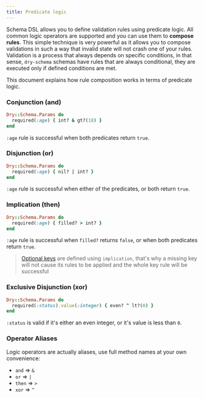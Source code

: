 ```yaml
---
title: Predicate logic
---
```


Schema DSL allows you to define validation rules using predicate logic. All common logic operators are supported and you can use them to **compose rules**. This simple technique is very powerful as it allows you to compose validations in such a way that invalid state will not crash one of your rules. Validation is a process that always depends on specific conditions, in that sense, `dry-schema` schemas have rules that are always conditional, they are executed only if defined conditions are met.

This document explains how rule composition works in terms of predicate logic.

### Conjunction (and)

```ruby
Dry::Schema.Params do
  required(:age) { int? & gt?(18) }
end
```

`:age` rule is successful when both predicates return `true`.

### Disjunction (or)

```ruby
Dry::Schema.Params do
  required(:age) { nil? | int? }
end
```

`:age` rule is successful when either of the predicates, or both return `true`.

### Implication (then)

```ruby
Dry::Schema.Params do
  required(:age) { filled? > int? }
end
```

`:age` rule is successful when `filled?` returns `false`, or when both predicates return `true`.

> [Optional keys](//page/optional-keys-and-values) are defined using `implication`, that's why a missing key will not cause its rules to be applied and the whole key rule will be successful

### Exclusive Disjunction (xor)

```ruby
Dry::Schema.Params do
  required(:status).value(:integer) { even? ^ lt?(0) }
end
```

`:status` is valid if it's either an even integer, or it's value is less than `0`.

### Operator Aliases

Logic operators are actually aliases, use full method names at your own convenience:

- `and` => `&`
- `or` => `|`
- `then` => `>`
- `xor` => `^`
